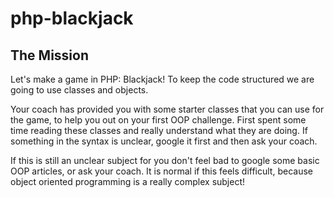 # php-blackjack

## The Mission

Let's make a game in PHP: Blackjack! To keep the code structured we are going to use classes and objects.

Your coach has provided you with some starter classes that you can use for the game, to help you out on your first OOP challenge. First spent some time reading these classes and really understand what they are doing. If something in the syntax is unclear, google it first and then ask your coach.

If this is still an unclear subject for you don't feel bad to google some basic OOP articles, or ask your coach. It is normal if this feels difficult, because object oriented programming is a really complex subject!
